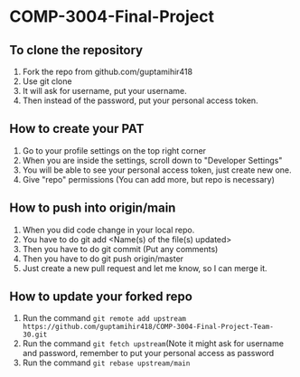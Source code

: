 # COMP-3004-Final-Project

## To clone the repository

1) Fork the repo from github.com/guptamihir418
2) Use git clone <link-of-the-forked-repo>
3) It will ask for username, put your username.
4) Then instead of the password, put your personal access token.

## How to create your PAT

1) Go to your profile settings on the top right corner
2) When you are inside the settings, scroll down to "Developer Settings"
3) You will be able to see your personal access token, just create new one. 
4) Give "repo" permissions (You can add more, but repo is necessary)


## How to push into origin/main

1) When you did code change in your local repo.
2) You have to do git add <Name(s) of the file(s) updated>
3) Then you have to do git commit (Put any comments)
4) Then you have to do git push origin/master
5) Just create a new pull request and let me know, so I can merge it.


## How to update your forked repo

1) Run the command `git remote add upstream https://github.com/guptamihir418/COMP-3004-Final-Project-Team-30.git`
2) Run the command `git fetch upstream`(Note it might ask for username and password, remember to put your personal access as password
3) Run the command `git rebase upstream/main`





